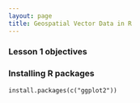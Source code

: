 ```yaml
---
layout: page
title: Geospatial Vector Data in R
---
```


### Lesson 1 objectives

### Installing R packages
```
install.packages(c("ggplot2"))
```

